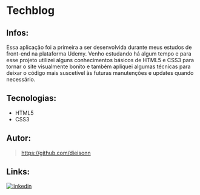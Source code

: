 # Techblog
###

## Infos:
  Essa aplicação foi a primeira a ser desenvolvida durante meus estudos de front-end na plataforma Udemy. Venho estudando há algum tempo e para esse projeto utilizei alguns conhecimentos básicos de HTML5 e CSS3 para tornar o site visualmente bonito e também apliquei algumas técnicas para deixar o código mais suscetível às futuras manutenções e updates quando necessário. 

###
## Tecnologias:

* HTML5
* CSS3

###

###
## Autor:

> https://github.com/dieisonn

###

##  Links:
[![linkedin](https://img.shields.io/badge/linkedin-0A66C2?style=for-the-badge&logo=linkedin&logoColor=white)](https://www.linkedin.com/in/dieison-pablo-a66a02178/)
